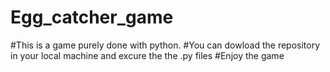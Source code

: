 # Egg_catcher_game
#This is a game purely done with python.
#You can dowload the repository in your local machine and excure the the .py files
#Enjoy the game
